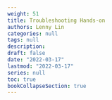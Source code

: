 ```yaml
---
weight: 51
title: Troubleshooting Hands-on
authors: Lenny Lin
categories: null
tags: null
description: 
draft: false
date: "2022-03-17"
lastmod: "2022-03-17"
series: null
toc: true
bookCollapseSection: true
---
```




<!--more-->

